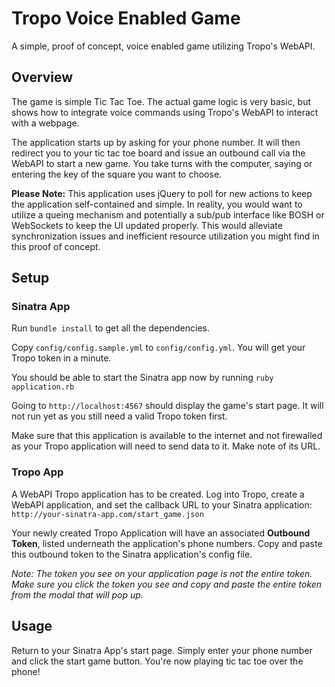 # Tropo Voice Enabled Game

A simple, proof of concept, voice enabled game utilizing Tropo's WebAPI.

## Overview

The game is simple Tic Tac Toe.  The actual game logic is very basic, but shows how to integrate voice commands using Tropo's WebAPI to interact with a webpage.

The application starts up by asking for your phone number.  It will then redirect you to your tic tac toe board and issue an outbound call via the WebAPI to start a new game.  You take turns with the computer, saying or entering the key of the square you want to choose.

**Please Note:** This application uses jQuery to poll for new actions to keep the application self-contained and simple. In reality, you would want to utilize a queing mechanism and potentially a sub/pub interface like BOSH or WebSockets to keep the UI updated properly.  This would alleviate synchronization issues and inefficient resource utilization you might find in this proof of concept.

## Setup

### Sinatra App

Run `bundle install` to get all the dependencies.

Copy `config/config.sample.yml` to `config/config.yml`.  You will get your Tropo token in a minute.

You should be able to start the Sinatra app now by running `ruby application.rb`

Going to `http://localhost:4567` should display the game's start page.  It will not run yet as you still need a valid Tropo token first.

Make sure that this application is available to the internet and not firewalled as your Tropo application will need to send data to it.  Make note of its URL.

### Tropo App

A WebAPI Tropo application has to be created.  Log into Tropo, create a WebAPI application, and set the callback URL to your Sinatra application: `http://your-sinatra-app.com/start_game.json`

Your newly created Tropo Application will have an associated **Outbound Token**, listed underneath the application's phone numbers.  Copy and paste this outbound token to the Sinatra application's config file.

_Note: The token you see on your application page is not the entire token.  Make sure you click the token you see and copy and paste the entire token from the modal that will pop up._

## Usage

Return to your Sinatra App's start page.  Simply enter your phone number and click the start game button.  You're now playing tic tac toe over the phone!
